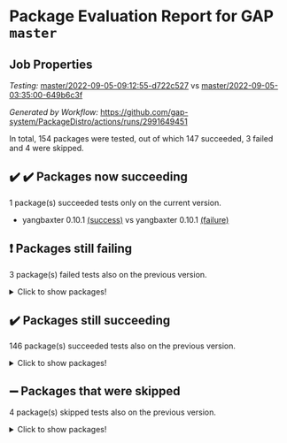 # Package Evaluation Report for GAP `master`

## Job Properties

*Testing:* [master/2022-09-05-09:12:55-d722c527](https://github.com/gap-system/PackageDistro/blob/data/reports/master/2022-09-05-09:12:55-d722c527) vs [master/2022-09-05-03:35:00-649b6c3f](https://github.com/gap-system/PackageDistro/blob/data/reports/master/2022-09-05-03:35:00-649b6c3f)

*Generated by Workflow:* https://github.com/gap-system/PackageDistro/actions/runs/2991649451

In total, 154 packages were tested, out of which 147 succeeded, 3 failed and 4 were skipped.

## :heavy_check_mark: :heavy_check_mark: Packages now succeeding

1 package(s) succeeded tests only on the current version.
- yangbaxter 0.10.1 [(success)](https://github.com/gap-system/PackageDistro/runs/8184483416?check_suite_focus=true) vs yangbaxter 0.10.1 [(failure)](https://github.com/gap-system/PackageDistro/runs/8181468341?check_suite_focus=true)

## :exclamation: Packages still failing

3 package(s) failed tests also on the previous version.
<details><summary>Click to show packages!</summary>

- francy 1.2.4 [(failure)](https://github.com/gap-system/PackageDistro/runs/8184470393?check_suite_focus=true)
- packagemanager 1.3 [(failure)](https://github.com/gap-system/PackageDistro/runs/8184476681?check_suite_focus=true)
- recog 1.3.2 [(failure)](https://github.com/gap-system/PackageDistro/runs/8184478077?check_suite_focus=true)
</details>

## :heavy_check_mark: Packages still succeeding

146 package(s) succeeded tests also on the previous version.
<details><summary>Click to show packages!</summary>

- 4ti2interface 2022.08-03 [(success)](https://github.com/gap-system/PackageDistro/runs/8184465136?check_suite_focus=true)
- ace 5.5 [(success)](https://github.com/gap-system/PackageDistro/runs/8184465238?check_suite_focus=true)
- aclib 1.3.2 [(success)](https://github.com/gap-system/PackageDistro/runs/8184465349?check_suite_focus=true)
- agt 0.2 [(success)](https://github.com/gap-system/PackageDistro/runs/8184465473?check_suite_focus=true)
- alnuth 3.2.1 [(success)](https://github.com/gap-system/PackageDistro/runs/8184465601?check_suite_focus=true)
- anupq 3.2.6 [(success)](https://github.com/gap-system/PackageDistro/runs/8184465700?check_suite_focus=true)
- atlasrep 2.1.5 [(success)](https://github.com/gap-system/PackageDistro/runs/8184465825?check_suite_focus=true)
- autodoc 2022.07.10 [(success)](https://github.com/gap-system/PackageDistro/runs/8184465941?check_suite_focus=true)
- automata 1.15 [(success)](https://github.com/gap-system/PackageDistro/runs/8184466049?check_suite_focus=true)
- automgrp 1.3.2 [(success)](https://github.com/gap-system/PackageDistro/runs/8184466156?check_suite_focus=true)
- autpgrp 1.11 [(success)](https://github.com/gap-system/PackageDistro/runs/8184466267?check_suite_focus=true)
- cap 2022.09-01 [(success)](https://github.com/gap-system/PackageDistro/runs/8184466393?check_suite_focus=true)
- caratinterface 2.3.4 [(success)](https://github.com/gap-system/PackageDistro/runs/8184466511?check_suite_focus=true)
- cddinterface 2022.08.11 [(success)](https://github.com/gap-system/PackageDistro/runs/8184466621?check_suite_focus=true)
- circle 1.6.5 [(success)](https://github.com/gap-system/PackageDistro/runs/8184466758?check_suite_focus=true)
- classicpres 1.22 [(success)](https://github.com/gap-system/PackageDistro/runs/8184466876?check_suite_focus=true)
- cohomolo 1.6.10 [(success)](https://github.com/gap-system/PackageDistro/runs/8184467007?check_suite_focus=true)
- congruence 1.2.4 [(success)](https://github.com/gap-system/PackageDistro/runs/8184467124?check_suite_focus=true)
- corelg 1.56 [(success)](https://github.com/gap-system/PackageDistro/runs/8184467214?check_suite_focus=true)
- crime 1.6 [(success)](https://github.com/gap-system/PackageDistro/runs/8184467330?check_suite_focus=true)
- crisp 1.4.5 [(success)](https://github.com/gap-system/PackageDistro/runs/8184467415?check_suite_focus=true)
- crypting 0.10 [(success)](https://github.com/gap-system/PackageDistro/runs/8184467491?check_suite_focus=true)
- cryst 4.1.25 [(success)](https://github.com/gap-system/PackageDistro/runs/8184467593?check_suite_focus=true)
- crystcat 1.1.10 [(success)](https://github.com/gap-system/PackageDistro/runs/8184467768?check_suite_focus=true)
- ctbllib 1.3.4 [(success)](https://github.com/gap-system/PackageDistro/runs/8184467860?check_suite_focus=true)
- cubefree 1.19 [(success)](https://github.com/gap-system/PackageDistro/runs/8184467983?check_suite_focus=true)
- curlinterface 2.2.3 [(success)](https://github.com/gap-system/PackageDistro/runs/8184468091?check_suite_focus=true)
- cvec 2.7.6 [(success)](https://github.com/gap-system/PackageDistro/runs/8184468237?check_suite_focus=true)
- datastructures 0.2.7 [(success)](https://github.com/gap-system/PackageDistro/runs/8184468372?check_suite_focus=true)
- deepthought 1.0.5 [(success)](https://github.com/gap-system/PackageDistro/runs/8184468489?check_suite_focus=true)
- design 1.7 [(success)](https://github.com/gap-system/PackageDistro/runs/8184468638?check_suite_focus=true)
- difsets 2.3.1 [(success)](https://github.com/gap-system/PackageDistro/runs/8184468769?check_suite_focus=true)
- digraphs 1.5.3 [(success)](https://github.com/gap-system/PackageDistro/runs/8184468885?check_suite_focus=true)
- edim 1.3.5 [(success)](https://github.com/gap-system/PackageDistro/runs/8184469004?check_suite_focus=true)
- example 4.3.2 [(success)](https://github.com/gap-system/PackageDistro/runs/8184469102?check_suite_focus=true)
- examplesforhomalg 2022.08-04 [(success)](https://github.com/gap-system/PackageDistro/runs/8184469246?check_suite_focus=true)
- factint 1.6.3 [(success)](https://github.com/gap-system/PackageDistro/runs/8184469363?check_suite_focus=true)
- ferret 1.0.8 [(success)](https://github.com/gap-system/PackageDistro/runs/8184469453?check_suite_focus=true)
- fga 1.4.0 [(success)](https://github.com/gap-system/PackageDistro/runs/8184469554?check_suite_focus=true)
- fining 1.5 [(success)](https://github.com/gap-system/PackageDistro/runs/8184469660?check_suite_focus=true)
- float 1.0.3 [(success)](https://github.com/gap-system/PackageDistro/runs/8184469811?check_suite_focus=true)
- format 1.4.3 [(success)](https://github.com/gap-system/PackageDistro/runs/8184469926?check_suite_focus=true)
- forms 1.2.8 [(success)](https://github.com/gap-system/PackageDistro/runs/8184470033?check_suite_focus=true)
- fplsa 1.2.5 [(success)](https://github.com/gap-system/PackageDistro/runs/8184470142?check_suite_focus=true)
- fr 2.4.10 [(success)](https://github.com/gap-system/PackageDistro/runs/8184470249?check_suite_focus=true)
- fwtree 1.3 [(success)](https://github.com/gap-system/PackageDistro/runs/8184470526?check_suite_focus=true)
- gapdoc 1.6.6 [(success)](https://github.com/gap-system/PackageDistro/runs/8184470654?check_suite_focus=true)
- gauss 2022.08-05 [(success)](https://github.com/gap-system/PackageDistro/runs/8184470823?check_suite_focus=true)
- gaussforhomalg 2022.08-03 [(success)](https://github.com/gap-system/PackageDistro/runs/8184470920?check_suite_focus=true)
- gbnp 1.0.5 [(success)](https://github.com/gap-system/PackageDistro/runs/8184471039?check_suite_focus=true)
- generalizedmorphismsforcap 2022.08-01 [(success)](https://github.com/gap-system/PackageDistro/runs/8184471165?check_suite_focus=true)
- genss 1.6.7 [(success)](https://github.com/gap-system/PackageDistro/runs/8184471290?check_suite_focus=true)
- gradedmodules 2022.08-02 [(success)](https://github.com/gap-system/PackageDistro/runs/8184471398?check_suite_focus=true)
- gradedringforhomalg 2022.08-02 [(success)](https://github.com/gap-system/PackageDistro/runs/8184471531?check_suite_focus=true)
- grape 4.8.5 [(success)](https://github.com/gap-system/PackageDistro/runs/8184471664?check_suite_focus=true)
- groupoids 1.71 [(success)](https://github.com/gap-system/PackageDistro/runs/8184471761?check_suite_focus=true)
- grpconst 2.6.2 [(success)](https://github.com/gap-system/PackageDistro/runs/8184471870?check_suite_focus=true)
- guarana 0.96.3 [(success)](https://github.com/gap-system/PackageDistro/runs/8184471971?check_suite_focus=true)
- guava 3.17 [(success)](https://github.com/gap-system/PackageDistro/runs/8184472057?check_suite_focus=true)
- hap 1.47 [(success)](https://github.com/gap-system/PackageDistro/runs/8184472154?check_suite_focus=true)
- hapcryst 0.1.15 [(success)](https://github.com/gap-system/PackageDistro/runs/8184472240?check_suite_focus=true)
- hecke 1.5.3 [(success)](https://github.com/gap-system/PackageDistro/runs/8184472322?check_suite_focus=true)
- help 3.5 [(success)](https://github.com/gap-system/PackageDistro/runs/8184472429?check_suite_focus=true)
- homalg 2022.08-04 [(success)](https://github.com/gap-system/PackageDistro/runs/8184472516?check_suite_focus=true)
- homalgtocas 2022.08-02 [(success)](https://github.com/gap-system/PackageDistro/runs/8184472599?check_suite_focus=true)
- idrel 2.44 [(success)](https://github.com/gap-system/PackageDistro/runs/8184472699?check_suite_focus=true)
- images 1.3.1 [(success)](https://github.com/gap-system/PackageDistro/runs/8184472804?check_suite_focus=true)
- intpic 0.3.0 [(success)](https://github.com/gap-system/PackageDistro/runs/8184472904?check_suite_focus=true)
- io 4.7.2 [(success)](https://github.com/gap-system/PackageDistro/runs/8184473044?check_suite_focus=true)
- io_forhomalg 2022.08-03 [(success)](https://github.com/gap-system/PackageDistro/runs/8184473179?check_suite_focus=true)
- irredsol 1.4.3 [(success)](https://github.com/gap-system/PackageDistro/runs/8184473306?check_suite_focus=true)
- json 2.1.0 [(success)](https://github.com/gap-system/PackageDistro/runs/8184473420?check_suite_focus=true)
- jupyterkernel 1.4.1 [(success)](https://github.com/gap-system/PackageDistro/runs/8184473538?check_suite_focus=true)
- jupyterviz 1.5.6 [(success)](https://github.com/gap-system/PackageDistro/runs/8184473652?check_suite_focus=true)
- kan 1.34 [(success)](https://github.com/gap-system/PackageDistro/runs/8184473759?check_suite_focus=true)
- kbmag 1.5.9 [(success)](https://github.com/gap-system/PackageDistro/runs/8184473883?check_suite_focus=true)
- laguna 3.9.5 [(success)](https://github.com/gap-system/PackageDistro/runs/8184473984?check_suite_focus=true)
- liealgdb 2.2.1 [(success)](https://github.com/gap-system/PackageDistro/runs/8184474082?check_suite_focus=true)
- liepring 2.7 [(success)](https://github.com/gap-system/PackageDistro/runs/8184474242?check_suite_focus=true)
- liering 2.4.2 [(success)](https://github.com/gap-system/PackageDistro/runs/8184474334?check_suite_focus=true)
- linearalgebraforcap 2022.08-06 [(success)](https://github.com/gap-system/PackageDistro/runs/8184474426?check_suite_focus=true)
- localizeringforhomalg 2022.08-02 [(success)](https://github.com/gap-system/PackageDistro/runs/8184474574?check_suite_focus=true)
- loops 3.4.2 [(success)](https://github.com/gap-system/PackageDistro/runs/8184474675?check_suite_focus=true)
- lpres 1.0.3 [(success)](https://github.com/gap-system/PackageDistro/runs/8184474765?check_suite_focus=true)
- majoranaalgebras 1.4 [(success)](https://github.com/gap-system/PackageDistro/runs/8184474895?check_suite_focus=true)
- mapclass 1.4.5 [(success)](https://github.com/gap-system/PackageDistro/runs/8184474978?check_suite_focus=true)
- matgrp 0.70 [(success)](https://github.com/gap-system/PackageDistro/runs/8184475087?check_suite_focus=true)
- matricesforhomalg 2022.08-04 [(success)](https://github.com/gap-system/PackageDistro/runs/8184475195?check_suite_focus=true)
- modisom 2.5.3 [(success)](https://github.com/gap-system/PackageDistro/runs/8184475305?check_suite_focus=true)
- modulepresentationsforcap 2022.08-03 [(success)](https://github.com/gap-system/PackageDistro/runs/8184475414?check_suite_focus=true)
- modules 2022.08-03 [(success)](https://github.com/gap-system/PackageDistro/runs/8184475528?check_suite_focus=true)
- monoidalcategories 2022.08-04 [(success)](https://github.com/gap-system/PackageDistro/runs/8184475659?check_suite_focus=true)
- nconvex 2022.08-01 [(success)](https://github.com/gap-system/PackageDistro/runs/8184475778?check_suite_focus=true)
- nilmat 1.4.2 [(success)](https://github.com/gap-system/PackageDistro/runs/8184475915?check_suite_focus=true)
- nock 1.5 [(success)](https://github.com/gap-system/PackageDistro/runs/8184476049?check_suite_focus=true)
- normalizinterface 1.3.4 [(success)](https://github.com/gap-system/PackageDistro/runs/8184476168?check_suite_focus=true)
- nq 2.5.8 [(success)](https://github.com/gap-system/PackageDistro/runs/8184476266?check_suite_focus=true)
- numericalsgps 1.3.1 [(success)](https://github.com/gap-system/PackageDistro/runs/8184476371?check_suite_focus=true)
- openmath 11.5.1 [(success)](https://github.com/gap-system/PackageDistro/runs/8184476459?check_suite_focus=true)
- orb 4.8.5 [(success)](https://github.com/gap-system/PackageDistro/runs/8184476558?check_suite_focus=true)
- patternclass 2.4.2 [(success)](https://github.com/gap-system/PackageDistro/runs/8184476783?check_suite_focus=true)
- permut 2.0.4 [(success)](https://github.com/gap-system/PackageDistro/runs/8184476898?check_suite_focus=true)
- polenta 1.3.10 [(success)](https://github.com/gap-system/PackageDistro/runs/8184476997?check_suite_focus=true)
- polymaking 0.8.6 [(success)](https://github.com/gap-system/PackageDistro/runs/8184477111?check_suite_focus=true)
- primgrp 3.4.2 [(success)](https://github.com/gap-system/PackageDistro/runs/8184477218?check_suite_focus=true)
- profiling 2.5.0 [(success)](https://github.com/gap-system/PackageDistro/runs/8184477319?check_suite_focus=true)
- qpa 1.34 [(success)](https://github.com/gap-system/PackageDistro/runs/8184477416?check_suite_focus=true)
- quagroup 1.8.3 [(success)](https://github.com/gap-system/PackageDistro/runs/8184477512?check_suite_focus=true)
- radiroot 2.9 [(success)](https://github.com/gap-system/PackageDistro/runs/8184477614?check_suite_focus=true)
- rcwa 4.7.0 [(success)](https://github.com/gap-system/PackageDistro/runs/8184477729?check_suite_focus=true)
- rds 1.8 [(success)](https://github.com/gap-system/PackageDistro/runs/8184477883?check_suite_focus=true)
- repndecomp 1.2.1 [(success)](https://github.com/gap-system/PackageDistro/runs/8184478183?check_suite_focus=true)
- repsn 3.1.0 [(success)](https://github.com/gap-system/PackageDistro/runs/8184478293?check_suite_focus=true)
- resclasses 4.7.3 [(success)](https://github.com/gap-system/PackageDistro/runs/8184478547?check_suite_focus=true)
- ringsforhomalg 2022.08-04 [(success)](https://github.com/gap-system/PackageDistro/runs/8184478649?check_suite_focus=true)
- sco 2022.08-02 [(success)](https://github.com/gap-system/PackageDistro/runs/8184478769?check_suite_focus=true)
- scscp 2.3.1 [(success)](https://github.com/gap-system/PackageDistro/runs/8184478877?check_suite_focus=true)
- semigroups 5.0.2 [(success)](https://github.com/gap-system/PackageDistro/runs/8184478984?check_suite_focus=true)
- sglppow 2.2 [(success)](https://github.com/gap-system/PackageDistro/runs/8184479090?check_suite_focus=true)
- sgpviz 0.999.5 [(success)](https://github.com/gap-system/PackageDistro/runs/8184479202?check_suite_focus=true)
- simpcomp 2.1.14 [(success)](https://github.com/gap-system/PackageDistro/runs/8184479453?check_suite_focus=true)
- singular 2020.12.18 [(success)](https://github.com/gap-system/PackageDistro/runs/8184479672?check_suite_focus=true)
- sla 1.5.3 [(success)](https://github.com/gap-system/PackageDistro/runs/8184479942?check_suite_focus=true)
- smallgrp 1.5 [(success)](https://github.com/gap-system/PackageDistro/runs/8184480076?check_suite_focus=true)
- smallsemi 0.6.13 [(success)](https://github.com/gap-system/PackageDistro/runs/8184480166?check_suite_focus=true)
- sonata 2.9.4 [(success)](https://github.com/gap-system/PackageDistro/runs/8184480256?check_suite_focus=true)
- sophus 1.27 [(success)](https://github.com/gap-system/PackageDistro/runs/8184480348?check_suite_focus=true)
- spinsym 1.5.2 [(success)](https://github.com/gap-system/PackageDistro/runs/8184480481?check_suite_focus=true)
- standardff 0.9.4 [(success)](https://github.com/gap-system/PackageDistro/runs/8184480606?check_suite_focus=true)
- symbcompcc 1.3.2 [(success)](https://github.com/gap-system/PackageDistro/runs/8184480749?check_suite_focus=true)
- thelma 1.3 [(success)](https://github.com/gap-system/PackageDistro/runs/8185307176?check_suite_focus=true)
- tomlib 1.2.9 [(success)](https://github.com/gap-system/PackageDistro/runs/8185307359?check_suite_focus=true)
- toolsforhomalg 2022.08-03 [(success)](https://github.com/gap-system/PackageDistro/runs/8185306807?check_suite_focus=true)
- toric 1.9.5 [(success)](https://github.com/gap-system/PackageDistro/runs/8185307540?check_suite_focus=true)
- toricvarieties 2022.07.13 [(success)](https://github.com/gap-system/PackageDistro/runs/8185307722?check_suite_focus=true)
- transgrp 3.6.3 [(success)](https://github.com/gap-system/PackageDistro/runs/8185307906?check_suite_focus=true)
- ugaly 4.0.3 [(success)](https://github.com/gap-system/PackageDistro/runs/8184481796?check_suite_focus=true)
- unipot 1.5 [(success)](https://github.com/gap-system/PackageDistro/runs/8184481943?check_suite_focus=true)
- unitlib 4.1.0 [(success)](https://github.com/gap-system/PackageDistro/runs/8184482055?check_suite_focus=true)
- utils 0.76 [(success)](https://github.com/gap-system/PackageDistro/runs/8184482173?check_suite_focus=true)
- uuid 0.7 [(success)](https://github.com/gap-system/PackageDistro/runs/8184482366?check_suite_focus=true)
- walrus 0.9991 [(success)](https://github.com/gap-system/PackageDistro/runs/8184482508?check_suite_focus=true)
- wedderga 4.10.2 [(success)](https://github.com/gap-system/PackageDistro/runs/8184482635?check_suite_focus=true)
- xmod 2.88 [(success)](https://github.com/gap-system/PackageDistro/runs/8184482751?check_suite_focus=true)
- xmodalg 1.22 [(success)](https://github.com/gap-system/PackageDistro/runs/8184482906?check_suite_focus=true)
- zeromqinterface 0.14 [(success)](https://github.com/gap-system/PackageDistro/runs/8184483524?check_suite_focus=true)
</details>

## :heavy_minus_sign: Packages that were skipped

4 package(s) skipped tests also on the previous version.
<details><summary>Click to show packages!</summary>

- browse 1.8.14 [(skipped)](https://github.com/gap-system/PackageDistro/runs/8184251770?check_suite_focus=true)
- itc 1.5.1 [(skipped)](https://github.com/gap-system/PackageDistro/runs/8184251770?check_suite_focus=true)
- polycyclic 2.16 [(skipped)](https://github.com/gap-system/PackageDistro/runs/8184251770?check_suite_focus=true)
- xgap 4.31 [(skipped)](https://github.com/gap-system/PackageDistro/runs/8184251770?check_suite_focus=true)
</details>

